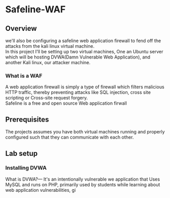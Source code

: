 # Safeline-WAF


## Overview
we'll also be configuring a safeline web application firewall to fend off the attacks from the kali linux virtual machine.  
In this project I'll be setting up two virtual machines, One an Ubuntu server which will be hosting DVWA(Damn Vulnerable Web Application), and another Kali linux, our attacker machine.
### What is a WAF
A web application firewall is simply a type of firewall which filters malicious HTTP traffic, thereby preventing attacks like SQL injection, cross site scripting or Cross-site request forgery.  
Safeline is a free and open source Web application firwall

## Prerequisites
The projects assumes you have both virtual machines running and properly configured such that they can communicate with each other.

## Lab setup
### Installing DVWA
What is DVWA?— It's an intentionally vulnerable we application that Uses MySQL and runs on PHP, primarily used by students while learning about web application vulnerabilities, gi 
